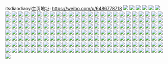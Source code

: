 itsdiaodiaoyi主页地址: https://weibo.com/u/6486778718 
![](https://wx4.sinaimg.cn/mw2000/0074ZRtcly1h9jvwujalmj30qo0qowi3.jpg) 
![](https://wx4.sinaimg.cn/mw2000/0074ZRtcly1h9ese8p4yvj32ao32shdw.jpg) 
![](https://wx4.sinaimg.cn/mw2000/0074ZRtcly1h9eserfey9j32c02z8npg.jpg) 
![](https://wx4.sinaimg.cn/mw2000/0074ZRtcly1h9estupze7j32ab32g7wl.jpg) 
![](https://wx4.sinaimg.cn/mw2000/0074ZRtcly1h9esu6r2spj32bz32shdw.jpg) 
![](https://wx4.sinaimg.cn/mw2000/0074ZRtcly1h9esto65kqj32bz336hdw.jpg) 
![](https://wx4.sinaimg.cn/mw2000/0074ZRtcly1h9esun4mqqj32c030z1l1.jpg) 
![](https://wx4.sinaimg.cn/mw2000/0074ZRtcly1h9esv37avwj32db31xqv8.jpg) 
![](https://wx4.sinaimg.cn/mw2000/0074ZRtcly1h9esfbeiizj32c0323e82.jpg) 
![](https://wx4.sinaimg.cn/mw2000/0074ZRtcly1h9esvme8enj335r2avqv8.jpg) 
![](https://wx4.sinaimg.cn/mw2000/0074ZRtcly1h9ese3tpv2j32bz33xe84.jpg) 
![](https://wx4.sinaimg.cn/mw2000/0074ZRtcly1h9eswgdsc5j32c033zkjo.jpg) 
![](https://wx4.sinaimg.cn/mw2000/0074ZRtcly1h9esx3pgapj335s2dbb2c.jpg) 
![](https://wx4.sinaimg.cn/mw2000/0074ZRtcly1h9esxitkv9j32av2zjqva.jpg) 
![](https://wx4.sinaimg.cn/mw2000/0074ZRtcly1h9a7ewgtwxj32c02aiqv5.jpg) 
![](https://wx4.sinaimg.cn/mw2000/0074ZRtcly1h9a7eyaq8oj32c0340kjm.jpg) 
![](https://wx4.sinaimg.cn/mw2000/0074ZRtcly1h9a7f058baj32c03401kz.jpg) 
![](https://wx4.sinaimg.cn/mw2000/0074ZRtcly1h9a7f23708j32c0340x6q.jpg) 
![](https://wx4.sinaimg.cn/mw2000/0074ZRtcly1h92fhmcpvkj32c0340qv9.jpg) 
![](https://wx4.sinaimg.cn/mw2000/0074ZRtcly1h91gd53q3dj326m2mvnph.jpg) 
![](https://wx4.sinaimg.cn/mw2000/0074ZRtcly1h8kvaeo98wj340g5i34qr.jpg) 
![](https://wx4.sinaimg.cn/mw2000/0074ZRtcly1h8kvainy85j33h04tyx6q.jpg) 
![](https://wx4.sinaimg.cn/mw2000/0074ZRtcly1h8jj0coqsmj30wi1akh87.jpg) 
![](https://wx4.sinaimg.cn/mw2000/0074ZRtcly1h8jiyan2q3j30wi1yc7fc.jpg) 
![](https://wx4.sinaimg.cn/mw2000/0074ZRtcly1h8hg3qrdb5j31ny24x7wi.jpg) 
![](https://wx4.sinaimg.cn/mw2000/0074ZRtcly1h8hg3p9yjkj31nz26xqv6.jpg) 
![](https://wx4.sinaimg.cn/mw2000/0074ZRtcly1h8hg3sa9imj30vz1heauw.jpg) 
![](https://wx4.sinaimg.cn/mw2000/0074ZRtcly1h8hg3stdk2j30wi1bmk3x.jpg) 
![](https://wx4.sinaimg.cn/mw2000/0074ZRtcly1h8hcjhjj4wj31o0190qg6.jpg) 
![](https://wx4.sinaimg.cn/mw2000/0074ZRtcly1h8a85lojq7j31o0280b2a.jpg) 
![](https://wx4.sinaimg.cn/mw2000/0074ZRtcly1h890f25efjj32c0340npe.jpg) 
![](https://wx4.sinaimg.cn/mw2000/0074ZRtcly1h7z5h455tcj31010voq8g.jpg) 
![](https://wx4.sinaimg.cn/mw2000/0074ZRtcly1h7ujiz4gb8j31jo1lo4oj.jpg) 
![](https://wx4.sinaimg.cn/mw2000/0074ZRtcly1h7ujizvutvj31ja1l8b29.jpg) 
![](https://wx4.sinaimg.cn/mw2000/0074ZRtcly1h7ujj1h23nj31lo26m4qq.jpg) 
![](https://wx4.sinaimg.cn/mw2000/0074ZRtcly1h7ujiy1h8vj32bz2wyb2b.jpg) 
![](https://wx4.sinaimg.cn/mw2000/0074ZRtcly1h7ujjh4zl1j30wi1jz4qp.jpg) 
![](https://wx4.sinaimg.cn/mw2000/0074ZRtcly1h7ujj6hqjvj30vz0hwqil.jpg) 
![](https://wx4.sinaimg.cn/mw2000/0074ZRtcly1h7ujjbj4xpj325l1j31kz.jpg) 
![](https://wx4.sinaimg.cn/mw2000/0074ZRtcly1h7ujj4re5nj332z207u0z.jpg) 
![](https://wx4.sinaimg.cn/mw2000/0074ZRtcly1h7ujj7h6jfj30wi1a0h2f.jpg) 
![](https://wx4.sinaimg.cn/mw2000/0074ZRtcly1h7ti4ml8emj30wi1ych1o.jpg) 
![](https://wx4.sinaimg.cn/mw2000/0074ZRtcly1h7ti4lorhej30wi1ycwo2.jpg) 
![](https://wx4.sinaimg.cn/mw2000/0074ZRtcly1h7qu84djfkj30wi10jnco.jpg) 
![](https://wx4.sinaimg.cn/mw2000/0074ZRtcly1h7ovwo8o99j32db33s4qu.jpg) 
![](https://wx4.sinaimg.cn/mw2000/0074ZRtcly1h7ovwry1u7j32o03k0e86.jpg) 
![](https://wx4.sinaimg.cn/mw2000/0074ZRtcly1h7ovwtseb4j30tz10gtt5.jpg) 
![](https://wx4.sinaimg.cn/mw2000/0074ZRtcly1h7ovwu3ds0j30wi16utc4.jpg) 
![](https://wx4.sinaimg.cn/mw2000/0074ZRtcly1h7ovwcwym8j32da33bqv8.jpg) 
![](https://wx4.sinaimg.cn/mw2000/0074ZRtcly1h7ovwgwqfzj32aj31uqv7.jpg) 
![](https://wx4.sinaimg.cn/mw2000/0074ZRtcly1h7hlz72j3wj30wi1ycti2.jpg) 
![](https://wx4.sinaimg.cn/mw2000/0074ZRtcly1h788ffm1fbj32c0340wpj.jpg) 
![](https://wx4.sinaimg.cn/mw2000/0074ZRtcly1h77d8rk9gwj31711nbkgb.jpg) 
![](https://wx4.sinaimg.cn/mw2000/0074ZRtcly1h77d8uxfnhj316w0whwu5.jpg) 
![](https://wx4.sinaimg.cn/mw2000/0074ZRtcly1h77d8u8bryj30wi174n5b.jpg) 
![](https://wx4.sinaimg.cn/mw2000/0074ZRtcly1h77d8qxcauj30ur15gn3o.jpg) 
![](https://wx4.sinaimg.cn/mw2000/0074ZRtcly1h77d8trwvaj32bg2kejzs.jpg) 
![](https://wx4.sinaimg.cn/mw2000/0074ZRtcly1h77d8wvktsj32dq1n7n4j.jpg) 
![](https://wx4.sinaimg.cn/mw2000/0074ZRtcly1h77dakuk6hj33292apapy.jpg) 
![](https://wx4.sinaimg.cn/mw2000/0074ZRtcly1h77dalv16bj32c031we82.jpg) 
![](https://wx4.sinaimg.cn/mw2000/0074ZRtcly1h72e6w6mhij330m2alnpf.jpg) 
![](https://wx4.sinaimg.cn/mw2000/0074ZRtcly1h72e6u0wptj31tt2h81kx.jpg) 
![](https://wx4.sinaimg.cn/mw2000/0074ZRtcly1h72e89co5dj33402c0u0x.jpg) 
![](https://wx4.sinaimg.cn/mw2000/0074ZRtcly1h72e5ne40ej30wi1ls1bh.jpg) 
![](https://wx4.sinaimg.cn/mw2000/0074ZRtcly1h72e5osna7j30wi1lsnez.jpg) 
![](https://wx4.sinaimg.cn/mw2000/0074ZRtcly1h72e5pnzgaj30vu1lsask.jpg) 
![](https://wx4.sinaimg.cn/mw2000/0074ZRtcly1h72e5s0wngj31o02807uu.jpg) 
![](https://wx4.sinaimg.cn/mw2000/0074ZRtcly1h72e5w1ipvj31nz27zu0y.jpg) 
![](https://wx4.sinaimg.cn/mw2000/0074ZRtcly1h72e5m7tdmj31o02801kx.jpg) 
![](https://wx4.sinaimg.cn/mw2000/0074ZRtcly1h6w11hvrlhj328m2zhdr8.jpg) 
![](https://wx4.sinaimg.cn/mw2000/0074ZRtcly1h6w119tw3lj32c02xv0zg.jpg) 
![](https://wx4.sinaimg.cn/mw2000/0074ZRtcly1h6vuwbf6nqj32402jw4qr.jpg) 
![](https://wx4.sinaimg.cn/mw2000/0074ZRtcly1h6vuwdctnxj31eg203qv5.jpg) 
![](https://wx4.sinaimg.cn/mw2000/0074ZRtcly1h6vuw1cwooj30wi0vnjx3.jpg) 
![](https://wx4.sinaimg.cn/mw2000/0074ZRtcly1h6ujhdv6etj32072s81l0.jpg) 
![](https://wx4.sinaimg.cn/mw2000/0074ZRtcly1h6ujhqxufnj31va2z0qv6.jpg) 
![](https://wx4.sinaimg.cn/mw2000/0074ZRtcly1h6ujhlolglj323f2r7kjq.jpg) 
![](https://wx4.sinaimg.cn/mw2000/0074ZRtcly1h6ujh8xvgtj31x22y07wk.jpg) 
![](https://wx4.sinaimg.cn/mw2000/0074ZRtcly1h6ujhou25tj31yc2pe1kz.jpg) 
![](https://wx4.sinaimg.cn/mw2000/0074ZRtcly1h6nx0a4mcej32c02yh1l0.jpg) 
![](https://wx4.sinaimg.cn/mw2000/0074ZRtcly1h6nx1qnf1cj30xi0tzn12.jpg) 
![](https://wx4.sinaimg.cn/mw2000/0074ZRtcly1h6nx19z7mhj331i2c04mn.jpg) 
![](https://wx4.sinaimg.cn/mw2000/0074ZRtcly1h6mqpqjia7j32532we1ky.jpg) 
![](https://wx4.sinaimg.cn/mw2000/0074ZRtcly1h6mqptkyyuj326t2iz4ff.jpg) 
![](https://wx4.sinaimg.cn/mw2000/0074ZRtcly1h6mqpofotrj32c030z7wh.jpg) 
![](https://wx4.sinaimg.cn/mw2000/0074ZRtcly1h6lpxv6u03j30wi17bgq3.jpg) 
![](https://wx4.sinaimg.cn/mw2000/0074ZRtcly1h6lpxx1ibtj31t02eo7wh.jpg) 
![](https://wx4.sinaimg.cn/mw2000/0074ZRtcly1h6lpxvv097j30wi17cq7b.jpg) 
![](https://wx4.sinaimg.cn/mw2000/0074ZRtcly1h6lpxyx2inj30v714eq6n.jpg) 
![](https://wx4.sinaimg.cn/mw2000/0074ZRtcly1h6lpxyct0xj30wi17c7ij.jpg) 
![](https://wx4.sinaimg.cn/mw2000/0074ZRtcly1h6lpyjaieij329r2zh47z.jpg) 
![](https://wx4.sinaimg.cn/mw2000/0074ZRtcly1h6lpyeucpgj330h2bznpf.jpg) 
![](https://wx4.sinaimg.cn/mw2000/0074ZRtcly1h6lpy606lzj31s035sn4s.jpg) 
![](https://wx4.sinaimg.cn/mw2000/0074ZRtcly1h6lpygzf4bj30v517bka4.jpg) 
![](https://wx4.sinaimg.cn/mw2000/0074ZRtcly1h6bcgx7zmjj33402c0qv7.jpg) 
![](https://wx4.sinaimg.cn/mw2000/0074ZRtcly1h69ohv4kagj30vi1ezgmk.jpg) 
![](https://wx4.sinaimg.cn/mw2000/0074ZRtcly1h69oix6d8oj32692qihdt.jpg) 
![](https://wx4.sinaimg.cn/mw2000/0074ZRtcly1h69oibn3hsj31qy2g2wj2.jpg) 
![](https://wx4.sinaimg.cn/mw2000/0074ZRtcly1h69oi3w4dbj325b2hfdph.jpg) 
![](https://wx4.sinaimg.cn/mw2000/0074ZRtcly1h69oifji94j31sc2d81ky.jpg) 
![](https://wx4.sinaimg.cn/mw2000/0074ZRtcly1h69oisxqh5j31q82fsdkk.jpg) 
![](https://wx4.sinaimg.cn/mw2000/0074ZRtcly1h69ohtbigdj31sc2dskjm.jpg) 
![](https://wx4.sinaimg.cn/mw2000/0074ZRtcly1h69oin8oq9j329n2wq7kf.jpg) 
![](https://wx4.sinaimg.cn/mw2000/0074ZRtcly1h69oj4e32hj326d2qg7wj.jpg) 
![](https://wx4.sinaimg.cn/mw2000/0074ZRtcly1h69oj6ah2zj30wi17caq7.jpg) 
![](https://wx4.sinaimg.cn/mw2000/0074ZRtcly1h69oj7l9krj30w817a762.jpg) 
![](https://wx4.sinaimg.cn/mw2000/0074ZRtcly1h69oj96y2fj30vp17agmj.jpg) 
![](https://wx4.sinaimg.cn/mw2000/0074ZRtcly1h69ojaeywsj30us17caaq.jpg) 
![](https://wx4.sinaimg.cn/mw2000/0074ZRtcgy1h4h5h5f86yj327y2nv7wk.jpg) 
![](https://wx4.sinaimg.cn/mw2000/0074ZRtcgy1h4h5hfmgvyj321l2upb2a.jpg) 
![](https://wx4.sinaimg.cn/mw2000/0074ZRtcgy1h4h5hdog1aj328j2sbqv6.jpg) 
![](https://wx4.sinaimg.cn/mw2000/0074ZRtcgy1h4h5h7fw3xj31zc2q7x6p.jpg) 
![](https://wx4.sinaimg.cn/mw2000/0074ZRtcgy1h4h5h9atrjj32602v14qq.jpg) 
![](https://wx4.sinaimg.cn/mw2000/0074ZRtcly1h3s9vvdih1j31o0280npe.jpg) 
![](https://wx4.sinaimg.cn/mw2000/0074ZRtcly1h3s9vk4g4qj325h1nzkjm.jpg) 
![](https://wx4.sinaimg.cn/mw2000/0074ZRtcly1h3s9vr0lxmj31zh1o0e82.jpg) 
![](https://wx4.sinaimg.cn/mw2000/0074ZRtcly1h3s9vxul1mj31mr280qv6.jpg) 
![](https://wx4.sinaimg.cn/mw2000/0074ZRtcly1h3s9vm4wo2j31wz1nx7wi.jpg) 
![](https://wx4.sinaimg.cn/mw2000/0074ZRtcly1h3s9vh90z9j31o0280u0y.jpg) 
![](https://wx4.sinaimg.cn/mw2000/0074ZRtcly1h3qdcu9reoj30u01fe18j.jpg) 
![](https://wx4.sinaimg.cn/mw2000/0074ZRtcly1h3qdcnqeimj30u01bd11n.jpg) 
![](https://wx4.sinaimg.cn/mw2000/0074ZRtcly1h3qdcvsjtpj30u01aptlm.jpg) 
![](https://wx4.sinaimg.cn/mw2000/0074ZRtcly1h3qdcrs4quj30u01cy7eh.jpg) 
![](https://wx4.sinaimg.cn/mw2000/0074ZRtcly1h3qdcva2nzj30u01ea7em.jpg) 
![](https://wx4.sinaimg.cn/mw2000/0074ZRtcly1h3qdcmyai9j30u01esarm.jpg) 
![](https://wx4.sinaimg.cn/mw2000/0074ZRtcly1h3qdcwodwbj30u01fs117.jpg) 
![](https://wx4.sinaimg.cn/mw2000/0074ZRtcly1h3qdcoyty5j30u01cs46z.jpg) 
![](https://wx4.sinaimg.cn/mw2000/0074ZRtcly1h3qdct2p3jj30u01dy476.jpg) 
![](https://wx4.sinaimg.cn/mw2000/0074ZRtcly1h3qdcusihtj30u01dtdpp.jpg) 
![](https://wx4.sinaimg.cn/mw2000/0074ZRtcly1h3qdcsgjbij30u01e0aig.jpg) 
![](https://wx4.sinaimg.cn/mw2000/0074ZRtcly1h3qdcr0qftj30u01f9h0h.jpg) 
![](https://wx4.sinaimg.cn/mw2000/0074ZRtcly1h3qdcpvrlxj30u016ldtm.jpg) 
![](https://wx4.sinaimg.cn/mw2000/0074ZRtcly1h3ohawg9gtj325f27ib2a.jpg) 
![](https://wx4.sinaimg.cn/mw2000/0074ZRtcly1h3ohatx1o5j325z2gunpe.jpg) 
![](https://wx4.sinaimg.cn/mw2000/0074ZRtcly1h3oharbxf8j316o1ntkiv.jpg) 
![](https://wx4.sinaimg.cn/mw2000/0074ZRtcly1h1whh1pjjqj324j2qa4qr.jpg) 
![](https://wx4.sinaimg.cn/mw2000/0074ZRtcly1h1whgu5j36j327b30bnpg.jpg) 
![](https://wx4.sinaimg.cn/mw2000/0074ZRtcly1h1whh07fgij321g2qokjo.jpg) 
![](https://wx4.sinaimg.cn/mw2000/0074ZRtcgy1h1tb6x5ihej31hd27zqlh.jpg) 
![](https://wx4.sinaimg.cn/mw2000/0074ZRtcgy1h1tb4qbfotj32392xre83.jpg) 
![](https://wx4.sinaimg.cn/mw2000/0074ZRtcgy1h1tb4nprimj323y1n21kz.jpg) 
![](https://wx4.sinaimg.cn/mw2000/0074ZRtcgy1h1tb4owqt2j325e301e83.jpg) 
![](https://wx4.sinaimg.cn/mw2000/0074ZRtcgy1h1tb4st5zfj328j2zdu11.jpg) 
![](https://wx4.sinaimg.cn/mw2000/0074ZRtcly1h1jl8d7pg5j32852yvkjm.jpg) 
![](https://wx4.sinaimg.cn/mw2000/0074ZRtcly1h1jl8bq4jzj328v2zunpe.jpg) 
![](https://wx4.sinaimg.cn/mw2000/0074ZRtcly1h0tb0f92zij32042y3000.jpg) 
![](https://wx4.sinaimg.cn/mw2000/0074ZRtcly1h0tb18j784j328l31yhdu.jpg) 
![](https://wx4.sinaimg.cn/mw2000/0074ZRtcly1h09ptk8uevj31o0280u0x.jpg) 
![](https://wx4.sinaimg.cn/mw2000/0074ZRtcgy1gzrawzymbdj33402c0qv9.jpg) 
![](https://wx4.sinaimg.cn/mw2000/0074ZRtcly1gno9xgvgutj33402c0e81.jpg) 
![](https://wx4.sinaimg.cn/mw2000/0074ZRtcly1gno9xi4d1aj33402c0qv5.jpg) 
![](https://wx4.sinaimg.cn/mw2000/0074ZRtcly1gmy7pydq1zj32372c0qv6.jpg) 
![](https://wx4.sinaimg.cn/mw2000/0074ZRtcgy1glsjb29s8tj30u017awoj.jpg) 
![](https://wx4.sinaimg.cn/mw2000/0074ZRtcgy1gk32vi04wuj32c02c04qq.jpg) 
![](https://wx4.sinaimg.cn/mw2000/0074ZRtcgy1gk0rkpne2sj32c02c07wi.jpg) 
![](https://wx4.sinaimg.cn/mw2000/0074ZRtcgy1gj93riyk1vj32a7304b2a.jpg) 
![](https://wx4.sinaimg.cn/mw2000/0074ZRtcly1ghihd0cxv4j31cb1snqrw.jpg) 
![](https://wx4.sinaimg.cn/mw2000/0074ZRtcly1ghihd6bv4rj31bb1on7to.jpg) 
![](https://wx4.sinaimg.cn/mw2000/0074ZRtcly1ghihd2hd5sj31b91q51kx.jpg) 
![](https://wx4.sinaimg.cn/mw2000/0074ZRtcly1ghihd1is7lj31cc1qs1kx.jpg) 
![](https://wx4.sinaimg.cn/mw2000/0074ZRtcly1ghihd7fw95j31sg1ro7wh.jpg) 
![](https://wx4.sinaimg.cn/mw2000/0074ZRtcly1ghihd392hjj31bc1qvdzq.jpg) 
![](https://wx4.sinaimg.cn/mw2000/0074ZRtcly1ghihd4hcujj31sg1sghdt.jpg) 
![](https://wx4.sinaimg.cn/mw2000/0074ZRtcly1ghihcykcusj31pb1ob1kx.jpg) 
![](https://wx4.sinaimg.cn/mw2000/0074ZRtcly1ghihd5eq89j31r01sg4qp.jpg) 
![](https://wx4.sinaimg.cn/mw2000/0074ZRtcly1gejzscvr4zj316x1sgtt8.jpg) 
![](https://wx4.sinaimg.cn/mw2000/0074ZRtcly1gejzsatpmjj32dc2dce7z.jpg) 
![](https://wx4.sinaimg.cn/mw2000/0074ZRtcly1gejzsdnpsuj316h0vv7e5.jpg) 
![](https://wx4.sinaimg.cn/mw2000/0074ZRtcly1gejzsejaeoj316x1r24qp.jpg) 
![](https://wx4.sinaimg.cn/mw2000/0074ZRtcly1gejzs9sh30j31sg16x1a7.jpg) 
![](https://wx4.sinaimg.cn/mw2000/0074ZRtcly1gejzsc1ugej315s1sdkfn.jpg) 
![](https://wx4.sinaimg.cn/mw2000/0074ZRtcly1gdro8c99u9j30si0pbwh4.jpg) 
![](https://wx4.sinaimg.cn/mw2000/0074ZRtcgy1fvercxdy17j31cf1sg7o1.jpg) 
![](https://wx4.sinaimg.cn/mw2000/0074ZRtcgy1fvbt9jyuf6j30yi1fo1cb.jpg) 
![](https://wx4.sinaimg.cn/mw2000/0074ZRtcgy1fvbt9l4tuxj30yi196tez.jpg) 
![](https://wx4.sinaimg.cn/mw2000/0074ZRtcgy1fvbt9lqpipj30yi1o9k50.jpg) 
![](https://wx4.sinaimg.cn/mw2000/0074ZRtcgy1fvbt9mnxspj31sg1sgqv5.jpg) 
![](https://wx4.sinaimg.cn/mw2000/0074ZRtcgy1fvbt9o9mrpj32c0340u0y.jpg) 
![](https://wx4.sinaimg.cn/mw2000/0074ZRtcgy1fvbt9pupb7j31n918g1ck.jpg) 
![](https://wx4.sinaimg.cn/mw2000/0074ZRtcgy1fvan07p8dvj31c01rwdza.jpg) 
![](https://wx4.sinaimg.cn/mw2000/0074ZRtcgy1fvan06ma0mj31b01qk19g.jpg) 
![](https://wx4.sinaimg.cn/mw2000/0074ZRtcgy1fvan0957qvj31bh1r74qq.jpg) 
